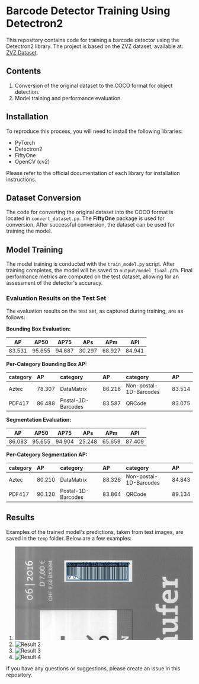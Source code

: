# Barcode Detector Training Using Detectron2

This repository contains code for training a barcode detector using the Detectron2 library. The project is based on the ZVZ dataset, available at: [ZVZ Dataset](https://github.com/abbyy/barcode_detection_benchmark).

## Contents

1. Conversion of the original dataset to the COCO format for object detection.
2. Model training and performance evaluation.

## Installation

To reproduce this process, you will need to install the following libraries:

- PyTorch
- Detectron2
- FiftyOne
- OpenCV (cv2)

Please refer to the official documentation of each library for installation instructions.

## Dataset Conversion

The code for converting the original dataset into the COCO format is located in `convert_dataset.py`. The **FiftyOne** package is used for conversion. After successful conversion, the dataset can be used for training the model.

## Model Training

The model training is conducted with the `train_model.py` script. After training completes, the model will be saved to `output/model_final.pth`. Final performance metrics are computed on the test dataset, allowing for an assessment of the detector's accuracy.

### Evaluation Results on the Test Set

The evaluation results on the test set, as captured during training, are as follows:

**Bounding Box Evaluation:**

|   AP   |  AP50  |  AP75  |  APs   |  APm   |  APl   |
|:------:|:------:|:------:|:------:|:------:|:------:|
| 83.531 | 95.655 | 94.687 | 30.297 | 68.927 | 84.941 |

**Per-Category Bounding Box AP:**

| category   | AP     | category           | AP     | category               | AP     |
|:-----------|:-------|:-------------------|:-------|:-----------------------|:-------|
| Aztec      | 78.307 | DataMatrix         | 86.216 | Non-postal-1D-Barcodes | 83.514 |
| PDF417     | 86.488 | Postal-1D-Barcodes | 83.587 | QRCode                 | 83.075 |

**Segmentation Evaluation:**

|   AP   |  AP50  |  AP75  |  APs   |  APm   |  APl   |
|:------:|:------:|:------:|:------:|:------:|:------:|
| 86.083 | 95.655 | 94.904 | 25.248 | 65.659 | 87.409 |

**Per-Category Segmentation AP:**

| category   | AP     | category           | AP     | category               | AP     |
|:-----------|:-------|:-------------------|:-------|:-----------------------|:-------|
| Aztec      | 80.210 | DataMatrix         | 88.326 | Non-postal-1D-Barcodes | 84.843 |
| PDF417     | 90.120 | Postal-1D-Barcodes | 83.864 | QRCode                 | 89.134 |

## Results

Examples of the trained model's predictions, taken from test images, are saved in the `temp` folder. Below are a few examples:

1. ![Result 1](samples/1.jpg)
2. ![Result 2](samples/2.png)
3. ![Result 3](samples/3.png)
4. ![Result 4](samples/4.png)

If you have any questions or suggestions, please create an issue in this repository.

